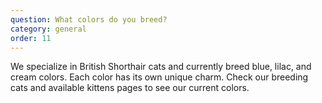 ```yaml
---
question: What colors do you breed?
category: general
order: 11
---
```


We specialize in British Shorthair cats and currently breed blue, lilac, and cream colors. Each color has its own unique charm. Check our breeding cats and available kittens pages to see our current colors.
